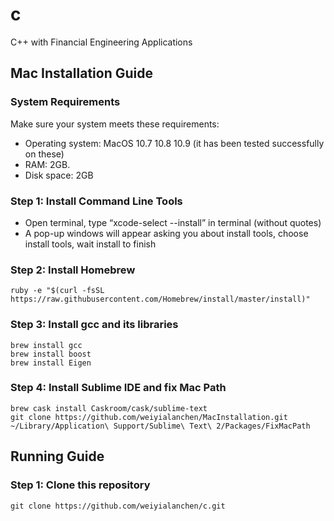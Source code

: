 # c
C++ with Financial Engineering Applications

## Mac Installation Guide

### System Requirements
Make sure your system meets these requirements:
  - Operating system: MacOS 10.7 10.8 10.9 (it has been tested successfully on these)
  - RAM: 2GB.
  - Disk space: 2GB

### Step 1: Install Command Line Tools
  - Open terminal, type “xcode-select --install” in terminal (without quotes)
  - A pop-up windows will appear asking you about install tools, choose install tools, wait install to finish
  
### Step 2: Install Homebrew

  ```
  ruby -e "$(curl -fsSL https://raw.githubusercontent.com/Homebrew/install/master/install)"
  ```

### Step 3: Install gcc and its libraries

  ```
  brew install gcc
  brew install boost
  brew install Eigen
  ```
  
### Step 4: Install Sublime IDE and fix Mac Path

  ```
  brew cask install Caskroom/cask/sublime-text
  git clone https://github.com/weiyialanchen/MacInstallation.git ~/Library/Application\ Support/Sublime\ Text\ 2/Packages/FixMacPath
  ```

## Running Guide

### Step 1: Clone this repository

  ```
  git clone https://github.com/weiyialanchen/c.git
  ```
